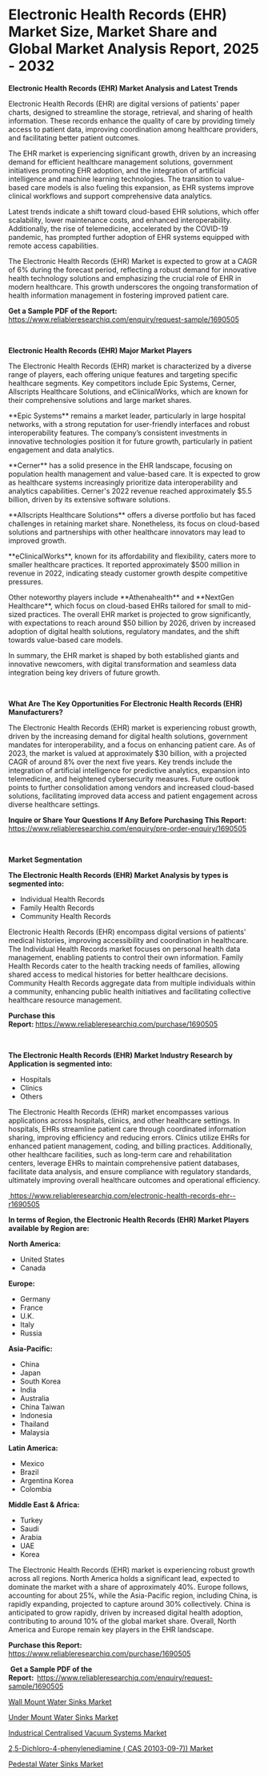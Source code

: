 <p><h1>Electronic Health Records (EHR) Market Size, Market Share and Global Market Analysis Report, 2025 - 2032</h1></p><p><strong>Electronic Health Records (EHR) Market Analysis and Latest Trends</strong></p>
<p><p>Electronic Health Records (EHR) are digital versions of patients' paper charts, designed to streamline the storage, retrieval, and sharing of health information. These records enhance the quality of care by providing timely access to patient data, improving coordination among healthcare providers, and facilitating better patient outcomes. </p><p>The EHR market is experiencing significant growth, driven by an increasing demand for efficient healthcare management solutions, government initiatives promoting EHR adoption, and the integration of artificial intelligence and machine learning technologies. The transition to value-based care models is also fueling this expansion, as EHR systems improve clinical workflows and support comprehensive data analytics.</p><p>Latest trends indicate a shift toward cloud-based EHR solutions, which offer scalability, lower maintenance costs, and enhanced interoperability. Additionally, the rise of telemedicine, accelerated by the COVID-19 pandemic, has prompted further adoption of EHR systems equipped with remote access capabilities.</p><p>The Electronic Health Records (EHR) Market is expected to grow at a CAGR of 6% during the forecast period, reflecting a robust demand for innovative health technology solutions and emphasizing the crucial role of EHR in modern healthcare. This growth underscores the ongoing transformation of health information management in fostering improved patient care.</p></p>
<p><strong>Get a Sample PDF of the Report:&nbsp;</strong> <a href="https://www.reliableresearchiq.com/enquiry/request-sample/1690505?utm_campaign=1144&utm_medium=2&utm_source=Github&utm_content=ia&utm_term=06012025&utm_id=electronic-health-records-ehr">https://www.reliableresearchiq.com/enquiry/request-sample/1690505</a></p>
<p>&nbsp;</p>
<p><strong>Electronic Health Records (EHR) Major Market Players</strong></p>
<p><p>The Electronic Health Records (EHR) market is characterized by a diverse range of players, each offering unique features and targeting specific healthcare segments. Key competitors include Epic Systems, Cerner, Allscripts Healthcare Solutions, and eClinicalWorks, which are known for their comprehensive solutions and large market shares.</p><p>**Epic Systems** remains a market leader, particularly in large hospital networks, with a strong reputation for user-friendly interfaces and robust interoperability features. The company’s consistent investments in innovative technologies position it for future growth, particularly in patient engagement and data analytics.</p><p>**Cerner** has a solid presence in the EHR landscape, focusing on population health management and value-based care. It is expected to grow as healthcare systems increasingly prioritize data interoperability and analytics capabilities. Cerner's 2022 revenue reached approximately $5.5 billion, driven by its extensive software solutions.</p><p>**Allscripts Healthcare Solutions** offers a diverse portfolio but has faced challenges in retaining market share. Nonetheless, its focus on cloud-based solutions and partnerships with other healthcare innovators may lead to improved growth. </p><p>**eClinicalWorks**, known for its affordability and flexibility, caters more to smaller healthcare practices. It reported approximately $500 million in revenue in 2022, indicating steady customer growth despite competitive pressures.</p><p>Other noteworthy players include **Athenahealth** and **NextGen Healthcare**, which focus on cloud-based EHRs tailored for small to mid-sized practices. The overall EHR market is projected to grow significantly, with expectations to reach around $50 billion by 2026, driven by increased adoption of digital health solutions, regulatory mandates, and the shift towards value-based care models.</p><p>In summary, the EHR market is shaped by both established giants and innovative newcomers, with digital transformation and seamless data integration being key drivers of future growth.</p></p>
<p>&nbsp;</p>
<p><strong>What Are The Key Opportunities For Electronic Health Records (EHR) Manufacturers?</strong></p>
<p><p>The Electronic Health Records (EHR) market is experiencing robust growth, driven by the increasing demand for digital health solutions, government mandates for interoperability, and a focus on enhancing patient care. As of 2023, the market is valued at approximately $30 billion, with a projected CAGR of around 8% over the next five years. Key trends include the integration of artificial intelligence for predictive analytics, expansion into telemedicine, and heightened cybersecurity measures. Future outlook points to further consolidation among vendors and increased cloud-based solutions, facilitating improved data access and patient engagement across diverse healthcare settings.</p></p>
<p><strong>Inquire or Share Your Questions If Any Before Purchasing This Report:</strong> <a href="https://www.reliableresearchiq.com/enquiry/pre-order-enquiry/1690505?utm_campaign=1144&utm_medium=2&utm_source=Github&utm_content=ia&utm_term=06012025&utm_id=electronic-health-records-ehr">https://www.reliableresearchiq.com/enquiry/pre-order-enquiry/1690505</a></p>
<p>&nbsp;</p>
<p><strong>Market Segmentation</strong></p>
<p><strong>The Electronic Health Records (EHR) Market Analysis by types is segmented into:</strong></p>
<p><ul><li>Individual Health Records</li><li>Family Health Records</li><li>Community Health Records</li></ul></p>
<p><p>Electronic Health Records (EHR) encompass digital versions of patients' medical histories, improving accessibility and coordination in healthcare. The Individual Health Records market focuses on personal health data management, enabling patients to control their own information. Family Health Records cater to the health tracking needs of families, allowing shared access to medical histories for better healthcare decisions. Community Health Records aggregate data from multiple individuals within a community, enhancing public health initiatives and facilitating collective healthcare resource management.</p></p>
<p><strong>Purchase this Report:&nbsp;</strong><a href="https://www.reliableresearchiq.com/purchase/1690505?utm_campaign=1144&utm_medium=2&utm_source=Github&utm_content=ia&utm_term=06012025&utm_id=electronic-health-records-ehr">https://www.reliableresearchiq.com/purchase/1690505</a></p>
<p>&nbsp;</p>
<p><strong>The Electronic Health Records (EHR) Market Industry Research by Application is segmented into:</strong></p>
<p><ul><li>Hospitals</li><li>Clinics</li><li>Others</li></ul></p>
<p><p>The Electronic Health Records (EHR) market encompasses various applications across hospitals, clinics, and other healthcare settings. In hospitals, EHRs streamline patient care through coordinated information sharing, improving efficiency and reducing errors. Clinics utilize EHRs for enhanced patient management, coding, and billing practices. Additionally, other healthcare facilities, such as long-term care and rehabilitation centers, leverage EHRs to maintain comprehensive patient databases, facilitate data analysis, and ensure compliance with regulatory standards, ultimately improving overall healthcare outcomes and operational efficiency.</p></p>
<p><a href="https://www.reliableresearchiq.com/electronic-health-records-ehr--r1690505?utm_campaign=1144&utm_medium=2&utm_source=Github&utm_content=ia&utm_term=06012025&utm_id=electronic-health-records-ehr">&nbsp;https://www.reliableresearchiq.com/electronic-health-records-ehr--r1690505</a></p>
<p><strong>In terms of Region, the Electronic Health Records (EHR) Market Players available by Region are:</strong></p>
<p>
    <p> <strong> North America: </strong>
        <ul>
            <li>United States</li>
            <li>Canada</li>
        </ul>
        </p> 
    <p> <strong> Europe: </strong>
        <ul>
            <li>Germany</li>
            <li>France</li>
            <li>U.K.</li>
            <li>Italy</li>
            <li>Russia</li>
        </ul>
        </p> 
    <p> <strong> Asia-Pacific: </strong>
        <ul>
            <li>China</li>
            <li>Japan</li>
            <li>South Korea</li>
            <li>India</li>
            <li>Australia</li>
            <li>China Taiwan</li>
            <li>Indonesia</li>
            <li>Thailand</li>
            <li>Malaysia</li>
        </ul>
        </p> 
    <p> <strong> Latin America: </strong>
        <ul>
            <li>Mexico</li>
            <li>Brazil</li>
            <li>Argentina Korea</li>
            <li>Colombia</li>
        </ul>
        </p> 
    <p> <strong> Middle East & Africa: </strong>
        <ul>
            <li>Turkey</li>
            <li>Saudi</li>
            <li>Arabia</li>
            <li>UAE</li>
            <li>Korea</li>
        </ul>
    </p>
    </p>
<p><p>The Electronic Health Records (EHR) market is experiencing robust growth across all regions. North America holds a significant lead, expected to dominate the market with a share of approximately 40%. Europe follows, accounting for about 25%, while the Asia-Pacific region, including China, is rapidly expanding, projected to capture around 30% collectively. China is anticipated to grow rapidly, driven by increased digital health adoption, contributing to around 10% of the global market share. Overall, North America and Europe remain key players in the EHR landscape.</p></p>
<p><strong>Purchase this Report: </strong><a href="https://www.reliableresearchiq.com/purchase/1690505?utm_campaign=1144&utm_medium=2&utm_source=Github&utm_content=ia&utm_term=06012025&utm_id=electronic-health-records-ehr">https://www.reliableresearchiq.com/purchase/1690505</a></p>
<p>&nbsp;<strong>Get a Sample PDF of the Report:&nbsp;&nbsp;</strong><a href="https://www.reliableresearchiq.com/enquiry/request-sample/1690505?utm_campaign=1144&utm_medium=2&utm_source=Github&utm_content=ia&utm_term=06012025&utm_id=electronic-health-records-ehr">https://www.reliableresearchiq.com/enquiry/request-sample/1690505</a></p>
<p><strong></strong></p>
<p><p><a href="https://www.linkedin.com/pulse/competitive-intelligence-wall-mount-water-sinks-market-key-players-bgylf?utm_campaign=1144&utm_medium=2&utm_source=Github&utm_content=ia&utm_term=06012025&utm_id=electronic-health-records-ehr">Wall Mount Water Sinks Market</a></p><p><a href="https://www.linkedin.com/pulse/under-mount-water-sinks-market-insights-cover-both-historical-3zbpf?utm_campaign=1144&utm_medium=2&utm_source=Github&utm_content=ia&utm_term=06012025&utm_id=electronic-health-records-ehr">Under Mount Water Sinks Market</a></p><p><a href="https://github.com/jaquelynhasenaue8/Market-Research-Report-List-1/blob/main/industrical-centralised-vacuum-systems-market.md?utm_campaign=1144&utm_medium=2&utm_source=Github&utm_content=ia&utm_term=06012025&utm_id=electronic-health-records-ehr">Industrical Centralised Vacuum Systems Market</a></p><p><a href="https://github.com/arvelm4nthig/Market-Research-Report-List-1/blob/main/25-dichloro-4-phenylenediamine-cas-20103-09-7-market.md?utm_campaign=1144&utm_medium=2&utm_source=Github&utm_content=ia&utm_term=06012025&utm_id=electronic-health-records-ehr">2,5-Dichloro-4-phenylenediamine ( CAS 20103-09-7)) Market</a></p><p><a href="https://www.linkedin.com/pulse/providing-both-historical-trends-future-projections-pedestal-m5gqf?utm_campaign=1144&utm_medium=2&utm_source=Github&utm_content=ia&utm_term=06012025&utm_id=electronic-health-records-ehr">Pedestal Water Sinks Market</a></p></p>